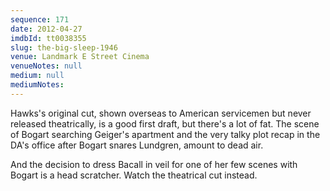 ```yaml
---
sequence: 171
date: 2012-04-27
imdbId: tt0038355
slug: the-big-sleep-1946
venue: Landmark E Street Cinema
venueNotes: null
medium: null
mediumNotes:
---
```


Hawks's original cut, shown overseas to American servicemen but never released theatrically, is a good first draft, but there's a lot of fat. The scene of Bogart searching Geiger's apartment and the very talky plot recap in the DA's office after Bogart snares Lundgren, amount to dead air.

And the decision to dress Bacall in veil for one of her few scenes with Bogart is a head scratcher. Watch the theatrical cut instead.
